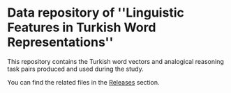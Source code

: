 # Data repository of ''Linguistic Features in Turkish Word Representations''

This repository contains the Turkish word vectors and analogical reasoning task pairs produced and used during the study.

You can find the related files in the [Releases](https://github.com/onurgu/linguistic-features-in-turkish-word-representations/releases) section.
